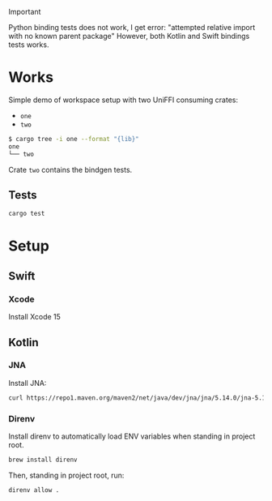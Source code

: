 > [!IMPORTANT]
> Python binding tests does not work, I get error:
> "attempted relative import with no known parent package"
> However, both Kotlin and Swift bindings tests works.

# Works

Simple demo of workspace setup with two UniFFI consuming crates:

- `one`
- `two`

```sh
$ cargo tree -i one --format "{lib}"
one
└── two
```

Crate `two` contains the bindgen tests.

## Tests

```sh
cargo test
```

# Setup

## Swift

### Xcode

Install Xcode 15

## Kotlin

### JNA

Install JNA:

```sh
curl https://repo1.maven.org/maven2/net/java/dev/jna/jna/5.14.0/jna-5.14.0.jar --output jna-5.14.0.jar
```

### Direnv

Install direnv to automatically load ENV variables when standing in project root.

```sh
brew install direnv
```

Then, standing in project root, run:

```sh
direnv allow .
```
